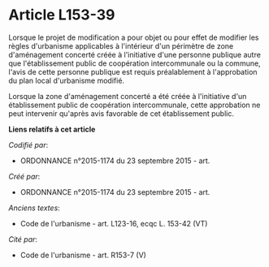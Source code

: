 # Article L153-39

Lorsque le projet de modification a pour objet ou pour effet de modifier les règles d'urbanisme applicables à l'intérieur
d'un périmètre de zone d'aménagement concerté créée à l'initiative d'une personne publique autre que l'établissement public
de coopération intercommunale ou la commune, l'avis de cette personne publique est requis préalablement à l'approbation du
plan local d'urbanisme modifié.

Lorsque la zone d'aménagement concerté a été créée à l'initiative d'un établissement public de coopération intercommunale,
cette approbation ne peut intervenir qu'après avis favorable de cet établissement public.

**Liens relatifs à cet article**

_Codifié par_:

  - ORDONNANCE n°2015-1174 du 23 septembre 2015 - art.

_Créé par_:

  - ORDONNANCE n°2015-1174 du 23 septembre 2015 - art.

_Anciens textes_:

  - Code de l'urbanisme - art. L123-16, ecqc L. 153-42  (VT)

_Cité par_:

  - Code de l'urbanisme - art. R153-7 (V)
